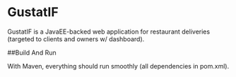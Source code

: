 GustatIF
=======

GustatIF is a JavaEE-backed web application for restaurant deliveries (targeted to clients and owners w/ dashboard).

##Build And Run

With Maven, everything should run smoothly (all dependencies in pom.xml).
